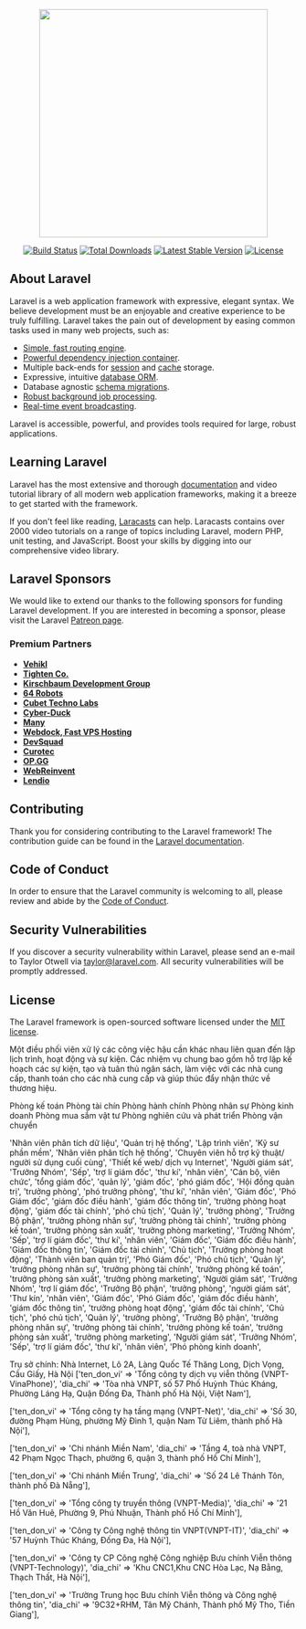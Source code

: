 <p align="center"><a href="https://laravel.com" target="_blank"><img src="https://raw.githubusercontent.com/laravel/art/master/logo-lockup/5%20SVG/2%20CMYK/1%20Full%20Color/laravel-logolockup-cmyk-red.svg" width="400"></a></p>

<p align="center">
<a href="https://travis-ci.org/laravel/framework"><img src="https://travis-ci.org/laravel/framework.svg" alt="Build Status"></a>
<a href="https://packagist.org/packages/laravel/framework"><img src="https://img.shields.io/packagist/dt/laravel/framework" alt="Total Downloads"></a>
<a href="https://packagist.org/packages/laravel/framework"><img src="https://img.shields.io/packagist/v/laravel/framework" alt="Latest Stable Version"></a>
<a href="https://packagist.org/packages/laravel/framework"><img src="https://img.shields.io/packagist/l/laravel/framework" alt="License"></a>
</p>

## About Laravel

Laravel is a web application framework with expressive, elegant syntax. We believe development must be an enjoyable and creative experience to be truly fulfilling. Laravel takes the pain out of development by easing common tasks used in many web projects, such as:

-   [Simple, fast routing engine](https://laravel.com/docs/routing).
-   [Powerful dependency injection container](https://laravel.com/docs/container).
-   Multiple back-ends for [session](https://laravel.com/docs/session) and [cache](https://laravel.com/docs/cache) storage.
-   Expressive, intuitive [database ORM](https://laravel.com/docs/eloquent).
-   Database agnostic [schema migrations](https://laravel.com/docs/migrations).
-   [Robust background job processing](https://laravel.com/docs/queues).
-   [Real-time event broadcasting](https://laravel.com/docs/broadcasting).

Laravel is accessible, powerful, and provides tools required for large, robust applications.

## Learning Laravel

Laravel has the most extensive and thorough [documentation](https://laravel.com/docs) and video tutorial library of all modern web application frameworks, making it a breeze to get started with the framework.

If you don't feel like reading, [Laracasts](https://laracasts.com) can help. Laracasts contains over 2000 video tutorials on a range of topics including Laravel, modern PHP, unit testing, and JavaScript. Boost your skills by digging into our comprehensive video library.

## Laravel Sponsors

We would like to extend our thanks to the following sponsors for funding Laravel development. If you are interested in becoming a sponsor, please visit the Laravel [Patreon page](https://patreon.com/taylorotwell).

### Premium Partners

-   **[Vehikl](https://vehikl.com/)**
-   **[Tighten Co.](https://tighten.co)**
-   **[Kirschbaum Development Group](https://kirschbaumdevelopment.com)**
-   **[64 Robots](https://64robots.com)**
-   **[Cubet Techno Labs](https://cubettech.com)**
-   **[Cyber-Duck](https://cyber-duck.co.uk)**
-   **[Many](https://www.many.co.uk)**
-   **[Webdock, Fast VPS Hosting](https://www.webdock.io/en)**
-   **[DevSquad](https://devsquad.com)**
-   **[Curotec](https://www.curotec.com/services/technologies/laravel/)**
-   **[OP.GG](https://op.gg)**
-   **[WebReinvent](https://webreinvent.com/?utm_source=laravel&utm_medium=github&utm_campaign=patreon-sponsors)**
-   **[Lendio](https://lendio.com)**

## Contributing

Thank you for considering contributing to the Laravel framework! The contribution guide can be found in the [Laravel documentation](https://laravel.com/docs/contributions).

## Code of Conduct

In order to ensure that the Laravel community is welcoming to all, please review and abide by the [Code of Conduct](https://laravel.com/docs/contributions#code-of-conduct).

## Security Vulnerabilities

If you discover a security vulnerability within Laravel, please send an e-mail to Taylor Otwell via [taylor@laravel.com](mailto:taylor@laravel.com). All security vulnerabilities will be promptly addressed.

## License

The Laravel framework is open-sourced software licensed under the [MIT license](https://opensource.org/licenses/MIT).

Một điều phối viên xử lý các công việc hậu cần khác nhau liên quan đến lập lịch trình, hoạt động và sự kiện. Các nhiệm vụ chung bao gồm hỗ trợ lập kế hoạch các sự kiện, tạo và tuân thủ ngân sách, làm việc với các nhà cung cấp, thanh toán cho các nhà cung cấp và giúp thúc đẩy nhận thức về thương hiệu.

Phòng kế toán
Phòng tài chín
Phòng hành chính
Phòng nhân sự
Phòng kinh doanh
Phòng mua sắm vật tư
Phòng nghiên cứu và phát triển
Phòng vận chuyển

'Nhân viên phân tích dữ liệu',
'Quản trị hệ thống',
'Lập trình viên',
'Kỹ sư phần mềm',
'Nhân viên phân tích hệ thống',
'Chuyên viên hỗ trợ kỹ thuật/ người sử dụng cuối cùng',
'Thiết kế web/ dịch vụ Internet',
'Người giám sát',
'Trưởng Nhóm',
'Sếp',
'trợ lí giám đốc',
'thư kí',
'nhân viên',
'Cán bộ, viên chức',
'tổng giám đốc',
'quản lý',
'giám đốc',
'phó giám đốc',
'Hội đồng quản trị',
'trưởng phòng',
'phó trưởng phòng',
'thư kí',
'nhân viên',
'Giám đốc',
'Phó Giám đốc',
'giám đốc điều hành',
'giám đốc thông tin',
'trưởng phòng hoạt động',
'giám đốc tài chính',
'phó chủ tịch',
'Quản lý',
'trưởng phòng',
'Trưởng Bộ phận',
'trưởng phòng nhân sự',
'trưởng phòng tài chính',
'trưởng phòng kế toán',
'trưởng phòng sản xuất',
'trưởng phòng marketing',
'Trưởng Nhóm',
'Sếp',
'trợ lí giám đốc',
'thư kí',
'nhân viên',
'Giám đốc',
'Giám đốc điều hành',
'Giám đốc thông tin',
'Giám đốc tài chính',
'Chủ tịch',
'Trưởng phòng hoạt động',
'Thành viên ban quản trị',
'Phó Giám đốc',
'Phó chủ tịch',
'Quản lý',
'trưởng phòng nhân sự',
'trưởng phòng tài chính',
'trưởng phòng kế toán',
'trưởng phòng sản xuất',
'trưởng phòng marketing',
'Người giám sát',
'Trưởng Nhóm',
'trợ lí giám đốc',
'Trưởng Bộ phận',
'trưởng phòng',
'người giám sát',
'Thư kín',
'nhân viên',
'Giám đốc',
'Phó Giám đốc',
'giám đốc điều hành',
'giám đốc thông tin',
'trưởng phòng hoạt động',
'giám đốc tài chính',
'Chủ tịch',
'phó chủ tịch',
'Quản lý',
'trưởng phòng',
'Trưởng Bộ phận',
'trưởng phòng nhân sự',
'trưởng phòng tài chính',
'trưởng phòng kế toán',
'trưởng phòng sản xuất',
'trưởng phòng marketing',
'Người giám sát',
'Trưởng Nhóm',
'Sếp',
'trợ lí giám đốc',
'thư kí',
'nhân viên',
'Phó phòng kinh doanh',

Trụ sở chính:
Nhà Internet, Lô 2A, Làng Quốc Tế Thăng Long, Dịch Vọng, Cầu Giấy, Hà Nội
['ten_don_vi' => 'Tổng công ty dịch vụ viễn thông (VNPT-VinaPhone)',
'dia_chi' => 'Tòa nhà VNPT, số 57 Phố Huỳnh Thúc Kháng, Phường Láng Hạ, Quận Đống Đa, Thành phố Hà Nội, Việt Nam'],

['ten_don_vi' => 'Tổng công ty hạ tầng mạng (VNPT-Net)',
'dia_chi' => 'Số 30, đường Phạm Hùng, phường Mỹ Đình 1, quận Nam Từ Liêm, thành phố Hà Nội'],

['ten_don_vi' => 'Chi nhánh Miền Nam',
'dia_chi' => 'Tầng 4, toà nhà VNPT, 42 Phạm Ngọc Thạch, phường 6, quận 3, thành phố Hồ Chí Minh'],

['ten_don_vi' => 'Chi nhánh Miền Trung',
'dia_chi' => 'Số 24 Lê Thánh Tôn, thành phố Đà Nẵng'],

['ten_don_vi' => 'Tổng công ty truyền thông (VNPT-Media)',
'dia_chi' => '21 Hồ Văn Huê, Phường 9, Phú Nhuận, Thành phố Hồ Chí Minh'],

['ten_don_vi' => 'Công ty Công nghệ thông tin VNPT(VNPT-IT)',
'dia_chi' => '57 Huỳnh Thúc Kháng, Đống Đa, Hà Nội'],

['ten_don_vi' => 'Công ty CP Công nghệ Công nghiệp Bưu chính Viễn thông (VNPT-Technology)',
'dia_chi' => 'Khu CNC1,Khu CNC Hòa Lạc, Nạ Bằng, Thạch Thất, Hà Nội'],

['ten_don_vi' => 'Trường Trung học Bưu chính Viễn thông và Công nghệ thông tin',
'dia_chi' => '9C32+RHM, Tân Mỹ Chánh, Thành phố Mỹ Tho, Tiền Giang'],
